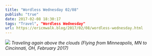 ```yaml
---
title: "Wordless Wednesday 02/08"
publish: "true"
date: 2017-02-08 18:30:17
tags: "Travel", "Wordless Wednesday"
url: https://ericmwalk.blog/2017/02/08/wordless-wednesday.html
---
```


![](https://ericmwalk.blog/uploads/2022/5d07fe3e79.jpg)
*Traveling again above the clouds (Flying from Minneapolis, MN to Cincinnati, OH, February 2017)*
